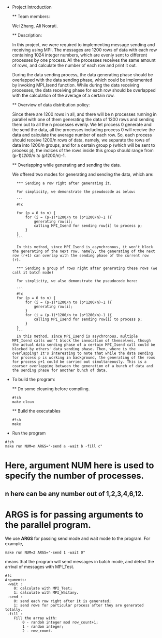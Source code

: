 * Project Introduction
    
    ** Team members: 

    Wei Zhang, Ali Nosrati.

    ** Description: 

    In this project, we were required to implementing message sending and receiving using MPI. The messages are 1200 rows of data with each row containing 1024 integer numbers, which are evenly sent to different processes by one process. All the processes receives the same amount of rows, and calculate the number of each row and print it out.

    During the data sending process, the data generating phase should be overlapped with the data sending phase, which could be implemented by invoking MPI_Isend function. While during the data receiving processes, the data receiving phase for each row should be overlapped with the calculation of the average of a certain row.

    ** Overview of data distribution policy:

    Since there are 1200 rows in all, and there will be n processes running in parallel with one of them generating the data of 1200 rows and sending them out to all the n processes evenly. We let process 0 generate and the send the data, all the processes including process 0 will receive the data and calculate the average number of each row. So, each process should receive 1200/n rows of data, namely, we separate the rows of data into 1200/n groups, and for a certain group p (which will be sent to process p), the indices of the rows inside this group should range from (p-1)*1200/n to (p*1200/n)-1. 


    ** Overlapping while generating and sending the data.

    We offered two modes for generating and sending the data, which are:

        *** Sending a row right after generating it.

        For simplicity, we demonstrate the pseudocode as below:

        ```
        #!c

        for (p = 0 to n) {
            for (i = (p-1)*1200/n to (p*1200/n)-1 ){
                generating row[i];
                calling MPI_Isend for sending row[i] to process p;
            }
        }
        ```

        In this method, since MPI_Isend is asynchronous, it won't block the generating of the next row, namely, the generating of the next row (r+1) can overlap with the sending phase of the current row (r).

        *** Sending a group of rows right after generating these rows (we call it batch mode)

        For simplicity, we also demonstrate the pseudocode here:

        ```
        #!c
        for (p = 0 to n) {
            for (i = (p-1)*1200/n to (p*1200/n)-1 ){
                generating row[i];
            }
            for (i = (p-1)*1200/n to (p*1200/n)-1 ){
                calling MPI_Isend for sending row[i] to process p;
            }
        }
        ```
        In this method, since MPI_Isend is asychronous, multiple MPI_Isend calls won't block the invocation of themselves, though the actual data sending phase of a certain MPI_Isend call could be blocked by others' data sending phase. Then, where is the overlapping? It's interesting to note that while the data sending for process p is working in background, the generating of the rows for process p+1 could be carried out simultaneously. This is a coarser overlapping between the generation of a bunch of data and the sending phase for another bunch of data.

* To build the program:

    ** Do some cleaning before compiling.

    ```
    #!sh
    make clean
    ```

    ** Build the executables

    ```
    #!sh
    make
    ```

* Run the program

```
#!sh
make run NUM=n ARGS="-send a -wait b -fill c"
```

# Here, argument **NUM** here is used to specify the number of processes. 

##   **n** here can be any number out of 1,2,3,4,6,12.

# **ARGS** is for passing arguments to the parallel program.

We use **ARGS** for passing send mode and wait mode to the program. For example,

`make run NUM=2 ARGS="-send 1 -wait 0"` 

means that the program will send messages in batch mode, and detect the arrival of messages with MPI_Test.


```
#!c
Arguments:
 -wait : 
	0: calculate with MPI_Test; 
	1: calculate with MPI_Waitany.
 -send : 
	0: send each row right after it is generated; 
	1: send rows for particular process after they are generated totally.
 -fill : 
	Fill the array with: 
		0 - random integer mod row_count+1; 
		1 - random integer; 
		2 - row_count.
```
